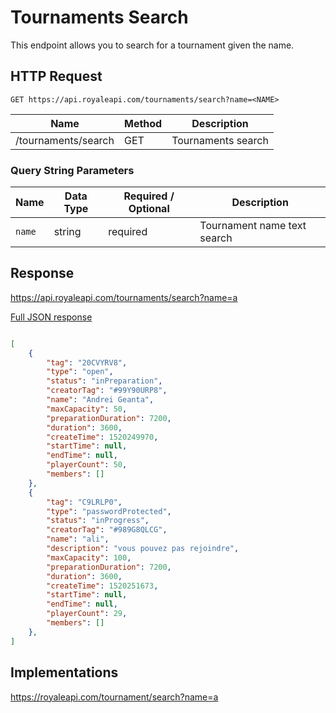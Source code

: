 # Tournaments Search

This endpoint allows you to search for a tournament given the name.

## HTTP Request

`GET https://api.royaleapi.com/tournaments/search?name=<NAME>`

Name | Method | Description
--- | --- | ---
/tournaments/search | GET | Tournaments search

### Query String Parameters

Name | Data Type | Required / Optional | Description
--- | --- | --- | ---
`name` | string | required | Tournament name text search
<!--
`max` | number | optional | A single digit to indicate the maximum amount of results the API should return
--->

## Response

https://api.royaleapi.com/tournaments/search?name=a

<a href="/json/tournaments_search_a.json">Full JSON response</a>

```json

[
    {
        "tag": "20CVYRV8",
        "type": "open",
        "status": "inPreparation",
        "creatorTag": "#99Y90URP8",
        "name": "Andrei Geanta",
        "maxCapacity": 50,
        "preparationDuration": 7200,
        "duration": 3600,
        "createTime": 1520249970,
        "startTime": null,
        "endTime": null,
        "playerCount": 50,
        "members": []
    },
    {
        "tag": "C9LRLP0",
        "type": "passwordProtected",
        "status": "inProgress",
        "creatorTag": "#989G8QLCG",
        "name": "ali",
        "description": "vous pouvez pas rejoindre",
        "maxCapacity": 100,
        "preparationDuration": 7200,
        "duration": 3600,
        "createTime": 1520251673,
        "startTime": null,
        "endTime": null,
        "playerCount": 29,
        "members": []
    },
]
```

## Implementations

https://royaleapi.com/tournament/search?name=a
